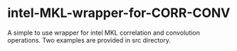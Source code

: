 # intel-MKL-wrapper-for-CORR-CONV
A simple to use wrapper for intel MKL correlation and convolution operations. 
Two examples are provided in src directory.
